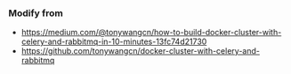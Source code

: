 ### Modify from 
- https://medium.com/@tonywangcn/how-to-build-docker-cluster-with-celery-and-rabbitmq-in-10-minutes-13fc74d21730
- https://github.com/tonywangcn/docker-cluster-with-celery-and-rabbitmq